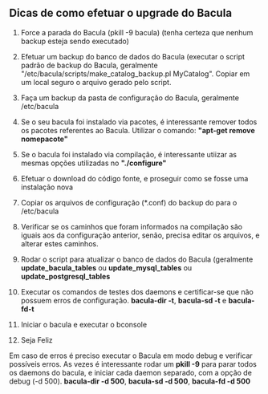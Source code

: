 ## Dicas de como efetuar o upgrade do Bacula
1. Force a parada do Bacula (pkill -9 bacula) (tenha certeza que nenhum backup esteja sendo executado)

2. Efetuar um backup do banco de dados do Bacula (executar o script padrão de backup do Bacula, geralmente 
"/etc/bacula/scripts/make_catalog_backup.pl MyCatalog". Copiar em um local seguro o arquivo gerado pelo script.

3. Faça um backup da pasta de configuração do Bacula, geralmente /etc/bacula

4. Se o seu bacula foi instalado via pacotes, é interessante remover todos os pacotes referentes ao Bacula. 
Utilizar o comando: **"apt-get remove nomepacote"**

5. Se o bacula foi instalado via compilação, é interessante utiizar as mesmas opções utilizadas no **"./configure"**

6. Efetuar o download do código fonte, e proseguir como se fosse uma instalação nova

7. Copiar os arquivos de configuração (*.conf) do backup do para o /etc/bacula

8. Verificar se os caminhos que foram informados na compilação são iguais aos da configuração anterior, senão, precisa editar os arquivos, e alterar estes caminhos.

9. Rodar o script para atualizar o banco de dados do Bacula (geralmente **update_bacula_tables** ou **update_mysql_tables** ou **update_postgresql_tables**

10. Executar os comandos de testes dos daemons e certificar-se que não possuem erros de configuração. **bacula-dir -t**, **bacula-sd -t** e **bacula-fd-t**

11. Iniciar o bacula e executar o bconsole

11. Seja Feliz


Em caso de erros é preciso executar o Bacula em modo debug e verificar possíveis erros. As vezes é interessante rodar um **pkill -9** para parar todos os daemons do bacula, e iniciar cada daemon separado, com a opção de debug (-d 500).
**bacula-dir -d 500**, **bacula-sd -d 500**, **bacula-fd -d 500**
